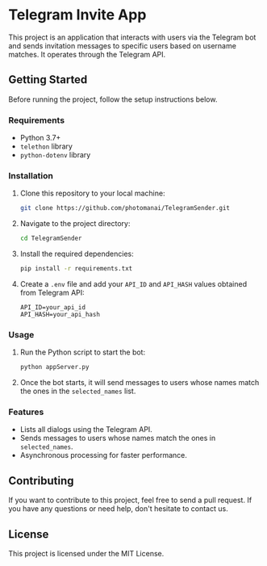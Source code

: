 # Telegram Invite App

This project is an application that interacts with users via the Telegram bot and sends invitation messages to specific users based on username matches. It operates through the Telegram API.

## Getting Started

Before running the project, follow the setup instructions below.

### Requirements

- Python 3.7+
- `telethon` library
- `python-dotenv` library

### Installation

1. Clone this repository to your local machine:
   ```bash
   git clone https://github.com/photomanai/TelegramSender.git
   ```

2. Navigate to the project directory:
   ```bash
   cd TelegramSender
   ```

3. Install the required dependencies:
   ```bash
   pip install -r requirements.txt
   ```

4. Create a `.env` file and add your `API_ID` and `API_HASH` values obtained from Telegram API:
   ```text
   API_ID=your_api_id
   API_HASH=your_api_hash
   ```

### Usage

1. Run the Python script to start the bot:
   ```bash
   python appServer.py
   ```

2. Once the bot starts, it will send messages to users whose names match the ones in the `selected_names` list.

### Features

- Lists all dialogs using the Telegram API.
- Sends messages to users whose names match the ones in `selected_names`.
- Asynchronous processing for faster performance.

## Contributing

If you want to contribute to this project, feel free to send a pull request. If you have any questions or need help, don't hesitate to contact us.

## License

This project is licensed under the MIT License.
```
